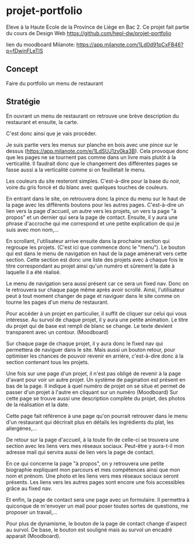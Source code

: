 # projet-portfolio

Eleve à la Haute Ecole de la Province de Liège en Bac 2. Ce projet fait partie du cours de Design Web
https://github.com/hepl-dw/projet-portfolio

lien du moodboard Milanote: https://app.milanote.com/1Ld0d91pCxFB46?p=fDwinFLeTlS

## Concept
Faire du portfolio un menu de restaurant

## Stratégie 

En ouvrant un menu de restaurant on retrouve une brève description du restaurant et ensuite, la carte. 

C'est donc ainsi que je vais procéder. 

Je suis partie vers les menus sur planche en bois avec une pince sur le dessus (https://app.milanote.com/e/1LdSUJ1zy0ka3B).  Cela provoque donc que les pages ne se tournent pas comme dans un livre mais plutôt à la verticalité.
Il faudrait donc que le changement des différentes pages se fasse aussi a la verticalité comme si on feuilletait le menu.

Les couleurs du site resteront simples. C'est-à-dire pour la base du noir, voire du gris foncé et du blanc avec quelques touches de couleurs.

En entrant dans le site, on retrouvera donc la pince du menu sur le haut de la page avec les différents boutons pour les autres pages. 
C'est-à-dire un lien vers la page d'accueil, un autre vers les projets, un vers la page "à propos" et un dernier qui sera la page de contact.
Ensuite, il y aura une phrase d'accroche qui me correspond et une petite explication de qui je suis avec mon nom,...

En scrollant, l'utilisateur arrive ensuite dans la prochaine section qui regroupe les projets. (C'est ici que commence donc le "menu").
Le bouton qui est dans le menu de navigation en haut de la page amènerait vers cette section. 
Cette section est donc une liste des projets avec à chaque fois le titre correspondant au projet ainsi qu'un numéro et sûrement la date à laquelle il a été réalisé.

Le menu de navigation sera aussi présent car ce sera un fixed nav. Donc on le retrouvera sur chaque page même après avoir scrollé. Ainsi, l'utilisateur peut à tout moment changer de page et naviguer dans le site comme on tourne les pages d'un menu de restaurant.

Pour accéder à un projet en particulier, il suffit de cliquer sur celui qui vous intéresse. Au survol de chaque projet, il y aura une petite animation. Le titre du projet qui de base est rempli de blanc se change. Le texte devient transparent avec un contour. (Moodboard)

Sur chaque page de chaque projet, il y aura donc le fixed nav qui permettera de naviguer dans le site. Mais aussi un bouton retour, pour optimiser les chances de pouvoir revenir en arrière, c'est-à-dire donc à la section contenant tous les projets.

Une fois sur une page d'un projet, il n'est pas obligé de revenir à la page d'avant pour voir un autre projet.
Un système de pagination est présent en bas de la page. Il indique à quel numéro de projet on se situe et permet de passer d'un projet à l'autre en cliquant sur un numéro (Moodboard)
Sur cette page se trouve aussi une description complète du projet, des photos de la réalisation et la date. 

Cette page fait référence à une page qu'on pourrait retrouver dans le menu d'un restaurant qui décrirait plus en détails les ingrédients du plat, les allergènes,...

De retour sur la page d'accueil, à la toute fin de celle-ci se trouvera une section avec les liens vers mes réseaux sociaux. Peut-être y aura-t-il mon adresse mail qui servira aussi de lien vers la page de contact.

En ce qui concerne la page "à propos", on y retrouvera une petite biographie expliquant mon parcours et mes compétences ainsi que mon nom et prénom. Une photo et les liens vers mes réseaux sociaux seront présents. 
Les liens vers les autres pages sont encore une fois accessibles grâce au fixed nav.

Et enfin, la page de contact sera une page avec un formulaire. Il permettra à quiconque de m'envoyer un mail pour poser toutes sortes de questions, me proposer un travail,...

Pour plus de dynamisme, le bouton de la page de contact change d'aspect au survol. De base, le bouton est souligné mais au survol un encadré apparait (Moodboard).